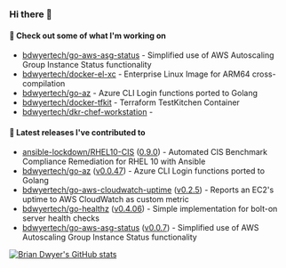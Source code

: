 ### Hi there 👋



#### 🔭 Check out some of what I'm working on

- [bdwyertech/go-aws-asg-status](https://github.com/bdwyertech/go-aws-asg-status) - Simplified use of AWS Autoscaling Group Instance Status functionality
- [bdwyertech/docker-el-xc](https://github.com/bdwyertech/docker-el-xc) - Enterprise Linux Image for ARM64 cross-compilation
- [bdwyertech/go-az](https://github.com/bdwyertech/go-az) - Azure CLI Login functions ported to Golang
- [bdwyertech/docker-tfkit](https://github.com/bdwyertech/docker-tfkit) - Terraform TestKitchen Container
- [bdwyertech/dkr-chef-workstation](https://github.com/bdwyertech/dkr-chef-workstation) - 

####  🔭  Latest releases I've contributed to

- [ansible-lockdown/RHEL10-CIS](https://github.com/ansible-lockdown/RHEL10-CIS) ([0.9.0](https://github.com/ansible-lockdown/RHEL10-CIS/releases/tag/0.9.0)) - Automated CIS Benchmark Compliance Remediation for RHEL 10 with Ansible
- [bdwyertech/go-az](https://github.com/bdwyertech/go-az) ([v0.0.47](https://github.com/bdwyertech/go-az/releases/tag/v0.0.47)) - Azure CLI Login functions ported to Golang
- [bdwyertech/go-aws-cloudwatch-uptime](https://github.com/bdwyertech/go-aws-cloudwatch-uptime) ([v0.2.5](https://github.com/bdwyertech/go-aws-cloudwatch-uptime/releases/tag/v0.2.5)) - Reports an EC2&#39;s uptime to AWS CloudWatch as custom metric
- [bdwyertech/go-healthz](https://github.com/bdwyertech/go-healthz) ([v0.4.06](https://github.com/bdwyertech/go-healthz/releases/tag/v0.4.06)) - Simple implementation for bolt-on server health checks
- [bdwyertech/go-aws-asg-status](https://github.com/bdwyertech/go-aws-asg-status) ([v0.0.7](https://github.com/bdwyertech/go-aws-asg-status/releases/tag/v0.0.7)) - Simplified use of AWS Autoscaling Group Instance Status functionality

[![Brian Dwyer's GitHub stats](https://github-readme-stats.vercel.app/api?username=bdwyertech&show_icons=true&theme=gruvbox)](https://bdwyertech.net)